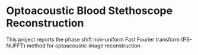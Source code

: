 # Optoacoustic Blood Stethoscope Reconstruction
 This project reports the phase shift non-uniform Fast Fourier transform (PS-NUFFT) method for optoacoustic image reconstruction
